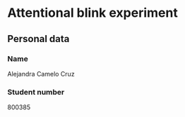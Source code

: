 # Attentional blink experiment

## Personal data

### Name 

Alejandra Camelo Cruz

### Student number

800385


